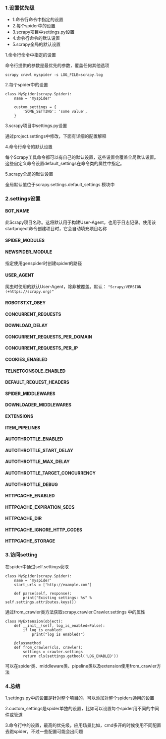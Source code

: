 

### 1.设置优先级

- 1.命令行命令中指定的设置
- 2.每个spider中的设置
- 3.scrapy项目中settings.py设置
- 4.命令行命令的默认设置
- 5.scrapy全局的默认设置

1.命令行命令中指定的设置

命令行提供的参数是最优先的参数，覆盖任何其他选项

```
scrapy crawl myspider -s LOG_FILE=scrapy.log
```

2.每个spider中的设置

```
class MySpider(scrapy.Spider):
    name = 'myspider'

    custom_settings = {
        'SOME_SETTING': 'some value',
    }
```

3.scrapy项目中settings.py设置

通过project.settings中修改，下面有详细的配置解释

4.命令行命令的默认设置

每个Scrapy工具命令都可以有自己的默认设置，这些设置会覆盖全局默认设置。这些自定义命令设置default_settings在命令类的属性中指定。

5.scrapy全局的默认设置

全局默认值位于scrapy.settings.default_settings 模块中

### 2.settings设置

#### BOT_NAME

此Scrapy项目名称。这将默认用于构建User-Agent，也用于日志记录。使用该startproject命令创建项目时，它会自动填充项目名称

#### SPIDER_MODULES

#### NEWSPIDER_MODULE

指定使用genspider时创建spider的路径

#### USER_AGENT

爬虫时使用的默认User-Agent，除非被覆盖。默认： `"Scrapy/VERSION (+https://scrapy.org)"`

#### ROBOTSTXT_OBEY

#### CONCURRENT_REQUESTS

#### DOWNLOAD_DELAY

#### CONCURRENT_REQUESTS_PER_DOMAIN

#### CONCURRENT_REQUESTS_PER_IP

#### COOKIES_ENABLED

#### TELNETCONSOLE_ENABLED

#### DEFAULT_REQUEST_HEADERS

#### SPIDER_MIDDLEWARES

#### DOWNLOADER_MIDDLEWARES

#### EXTENSIONS

#### ITEM_PIPELINES

#### AUTOTHROTTLE_ENABLED

#### AUTOTHROTTLE_START_DELAY

#### AUTOTHROTTLE_MAX_DELAY

#### AUTOTHROTTLE_TARGET_CONCURRENCY

#### AUTOTHROTTLE_DEBUG

#### HTTPCACHE_ENABLED

#### HTTPCACHE_EXPIRATION_SECS

#### HTTPCACHE_DIR

#### HTTPCACHE_IGNORE_HTTP_CODES

#### HTTPCACHE_STORAGE

### 3.访问setting

在spider中通过self.settings获取

```
class MySpider(scrapy.Spider):
    name = 'myspider'
    start_urls = ['http://example.com']

    def parse(self, response):
        print("Existing settings: %s" % self.settings.attributes.keys())
```

通过from_crawler类方法获取scrapy.crawler.Crawler.settings 中的属性

```
class MyExtension(object):
    def __init__(self, log_is_enabled=False):
        if log_is_enabled:
            print("log is enabled!")

    @classmethod
    def from_crawler(cls, crawler):
        settings = crawler.settings
        return cls(settings.getbool('LOG_ENABLED'))
```

可以在spider类、middleware类、pipeline类以及extension使用from_crawler方法

### 4.总结

1.settings.py中的设置是针对整个项目的，可以添加对整个spiders通用的设置

2.custom_settings是spider单独的设置，比如可以设置每个spider用不同的中间件或管道

3.命令行中的设置，最高的优先级，应用场景比如，cmd多开的时候使用不同配置去跑spider，不过一些配置可能会出问题
